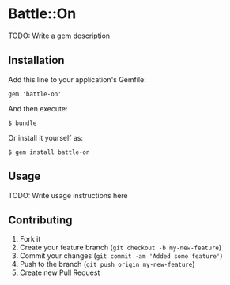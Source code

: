 # Battle::On

TODO: Write a gem description

## Installation

Add this line to your application's Gemfile:

    gem 'battle-on'

And then execute:

    $ bundle

Or install it yourself as:

    $ gem install battle-on

## Usage

TODO: Write usage instructions here

## Contributing

1. Fork it
2. Create your feature branch (`git checkout -b my-new-feature`)
3. Commit your changes (`git commit -am 'Added some feature'`)
4. Push to the branch (`git push origin my-new-feature`)
5. Create new Pull Request
